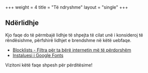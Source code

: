 +++
weight = 4
title = "Të ndryshme"
layout = "single"
+++

## Ndërlidhje

Kjo faqe do të përmbajë lidhje të shpejta të cilat unë i konsideroj të rëndësishme, përfshirë lidhjet e brendshme në këtë uebfaqe.

- [Blocklists - Filtra për ta bërë internetin më të përdorshëm](/blocklist)
- [Instaluesi i Google Fonts](https://github.com/AnXh3L0/localfonts-google)

Vizitoni këtë faqe shpesh për përditësime!